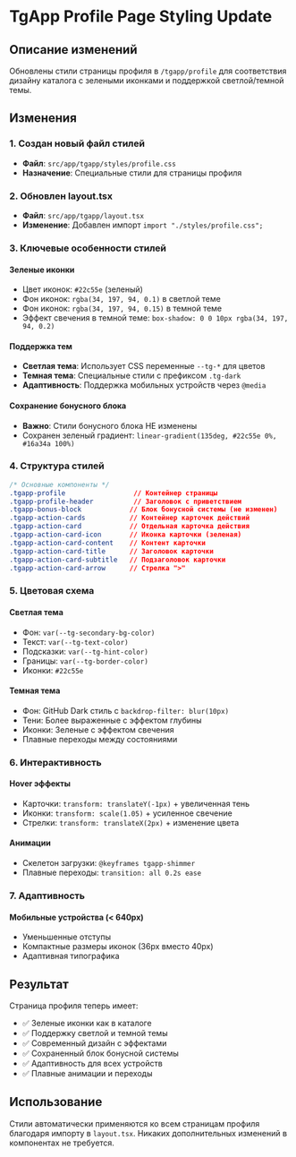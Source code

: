 # TgApp Profile Page Styling Update

## Описание изменений

Обновлены стили страницы профиля в `/tgapp/profile` для соответствия дизайну каталога с зелеными иконками и поддержкой светлой/темной темы.

## Изменения

### 1. Создан новый файл стилей
- **Файл**: `src/app/tgapp/styles/profile.css`
- **Назначение**: Специальные стили для страницы профиля

### 2. Обновлен layout.tsx
- **Файл**: `src/app/tgapp/layout.tsx`
- **Изменение**: Добавлен импорт `import "./styles/profile.css";`

### 3. Ключевые особенности стилей

#### Зеленые иконки
- Цвет иконок: `#22c55e` (зеленый)
- Фон иконок: `rgba(34, 197, 94, 0.1)` в светлой теме
- Фон иконок: `rgba(34, 197, 94, 0.15)` в темной теме
- Эффект свечения в темной теме: `box-shadow: 0 0 10px rgba(34, 197, 94, 0.2)`

#### Поддержка тем
- **Светлая тема**: Использует CSS переменные `--tg-*` для цветов
- **Темная тема**: Специальные стили с префиксом `.tg-dark`
- **Адаптивность**: Поддержка мобильных устройств через `@media`

#### Сохранение бонусного блока
- **Важно**: Стили бонусного блока НЕ изменены
- Сохранен зеленый градиент: `linear-gradient(135deg, #22c55e 0%, #16a34a 100%)`

### 4. Структура стилей

```css
/* Основные компоненты */
.tgapp-profile                 // Контейнер страницы
.tgapp-profile-header          // Заголовок с приветствием
.tgapp-bonus-block            // Блок бонусной системы (не изменен)
.tgapp-action-cards           // Контейнер карточек действий
.tgapp-action-card            // Отдельная карточка действия
.tgapp-action-card-icon       // Иконка карточки (зеленая)
.tgapp-action-card-content    // Контент карточки
.tgapp-action-card-title      // Заголовок карточки
.tgapp-action-card-subtitle   // Подзаголовок карточки
.tgapp-action-card-arrow      // Стрелка ">"
```

### 5. Цветовая схема

#### Светлая тема
- Фон: `var(--tg-secondary-bg-color)`
- Текст: `var(--tg-text-color)`
- Подсказки: `var(--tg-hint-color)`
- Границы: `var(--tg-border-color)`
- Иконки: `#22c55e`

#### Темная тема
- Фон: GitHub Dark стиль с `backdrop-filter: blur(10px)`
- Тени: Более выраженные с эффектом глубины
- Иконки: Зеленые с эффектом свечения
- Плавные переходы между состояниями

### 6. Интерактивность

#### Hover эффекты
- Карточки: `transform: translateY(-1px)` + увеличенная тень
- Иконки: `transform: scale(1.05)` + усиленное свечение
- Стрелки: `transform: translateX(2px)` + изменение цвета

#### Анимации
- Скелетон загрузки: `@keyframes tgapp-shimmer`
- Плавные переходы: `transition: all 0.2s ease`

### 7. Адаптивность

#### Мобильные устройства (< 640px)
- Уменьшенные отступы
- Компактные размеры иконок (36px вместо 40px)
- Адаптивная типографика

## Результат

Страница профиля теперь имеет:
- ✅ Зеленые иконки как в каталоге
- ✅ Поддержку светлой и темной темы
- ✅ Современный дизайн с эффектами
- ✅ Сохраненный блок бонусной системы
- ✅ Адаптивность для всех устройств
- ✅ Плавные анимации и переходы

## Использование

Стили автоматически применяются ко всем страницам профиля благодаря импорту в `layout.tsx`. Никаких дополнительных изменений в компонентах не требуется.
